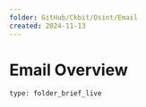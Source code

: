 ```yaml
---
folder: GitHub/Ckbit/Osint/Email
created: 2024-11-13
---
```

# Email Overview
 
```ccard
type: folder_brief_live
```
 
